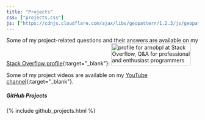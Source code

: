 ```yaml
---
title: "Projects"
css: ["projects.css"]
js: ["https://cdnjs.cloudflare.com/ajax/libs/geopattern/1.2.3/js/geopattern.min.js", "projects.js"]
---
```

Some of my project-related questions and their answers are available on my [Stack Overflow profile](https://stackoverflow.com/users/2548628/arnobpl){:target="_blank"}:
<a class="badge" href="https://stackoverflow.com/users/2548628/arnobpl" target="_blank">
<img class="hoverable z-depth-1" src="https://stackoverflow.com/users/flair/2548628.png?theme=clean" width="208" height="58" alt="profile for arnobpl at Stack Overflow, Q&amp;A for professional and enthusiast programmers" title="profile for arnobpl at Stack Overflow, Q&amp;A for professional and enthusiast programmers">
</a>

Some of my project videos are available on my [YouTube channel](https://www.youtube.com/user/arnobpl){:target="_blank"}.

##### GitHub Projects
{% include github_projects.html %}
